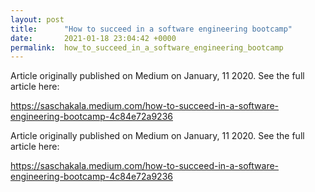 ```yaml
---
layout: post
title:      "How to succeed in a software engineering bootcamp"
date:       2021-01-18 23:04:42 +0000
permalink:  how_to_succeed_in_a_software_engineering_bootcamp
---
```



Article originally published on Medium on January, 11 2020. See the full article here:

https://saschakala.medium.com/how-to-succeed-in-a-software-engineering-bootcamp-4c84e72a9236

Article originally published on Medium on January, 11 2020. See the full article here:

https://saschakala.medium.com/how-to-succeed-in-a-software-engineering-bootcamp-4c84e72a9236
